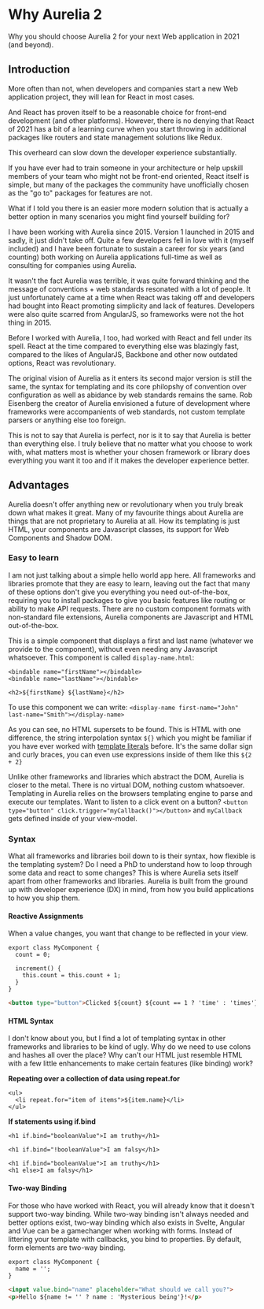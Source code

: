 # Why Aurelia 2

Why you should choose Aurelia 2 for your next Web application in 2021 (and beyond).

## Introduction

More often than not, when developers and companies start a new Web application project, they will lean for React in most cases.

And React has proven itself to be a reasonable choice for front-end development (and other platforms). However, there is no denying that React of 2021 has a bit of a learning curve when you start throwing in additional packages like routers and state management solutions like Redux.

This overheard can slow down the developer experience substantially. 

If you have ever had to train someone in your architecture or help upskill members of your team who might not be front-end oriented, React itself is simple, but many of the packages the community have unofficially chosen as the "go to" packages for features are not. 

What if I told you there is an easier more modern solution that is actually a better option in many scenarios you might find yourself building for?

I have been working with Aurelia since 2015. Version 1 launched in 2015 and sadly, it just didn't take off. Quite a few developers fell in love with it (myself included) and I have been fortunate to sustain a career for six years (and counting) both working on Aurelia applications full-time as well as consulting for companies using Aurelia. 

It wasn't the fact Aurelia was terrible, it was quite forward thinking and the message of conventions + web standards resonated with a lot of people. It just unfortunately came at a time when React was taking off and developers had bought into React promoting simplicity and lack of features. Developers were also quite scarred from AngularJS, so frameworks were not the hot thing in 2015.

Before I worked with Aurelia, I too, had worked with React and fell under its spell. React at the time compared to everything else was blazingly fast, compared to the likes of AngularJS, Backbone and other now outdated options, React was revolutionary.

The original vision of Aurelia as it enters its second major version is still the same, the syntax for templating and its core philopshy of convention over configuration as well as abidance by web standards remains the same. Rob Eisenberg the creator of Aurelia envisioned a future of development where frameworks were accompanients of web standards, not custom template parsers or anything else too foreign.

This is not to say that Aurelia is perfect, nor is it to say that Aurelia is better than everything else. I truly believe that no matter what you choose to work with, what matters most is whether your chosen framework or library does everything you want it too and if it makes the developer experience better.

## Advantages

Aurelia doesn't offer anything new or revolutionary when you truly break down what makes it great. Many of my favourite things about Aurelia are things that are not proprietary to Aurelia at all. How its templating is just HTML, your components are Javascript classes, its support for Web Components and Shadow DOM.

### Easy to learn

I am not just talking about a simple hello world app here. All frameworks and libraries promote that they are easy to learn, leaving out the fact that many of these options don't give you everything you need out-of-the-box, requiring you to install packages to give you basic features like routing or ability to make API requests. There are no custom component formats with non-standard file extensions, Aurelia components are Javascript and HTML out-of-the-box.

This is a simple component that displays a first and last name (whatever we provide to the component), without even needing any Javascript whatsoever. This component is called `display-name.html`:

```
<bindable name="firstName"></bindable>
<bindable name="lastName"></bindable>

<h2>${firstName} ${lastName}</h2>
```

To use this component we can write: ``<display-name first-name="John" last-name="Smith"></display-name>``

As you can see, no HTML supersets to be found. This is HTML with one difference, the string interpolation syntax ``${}`` which you might be familiar if you have ever worked with [template literals](https://developer.mozilla.org/en-US/docs/Web/JavaScript/Reference/Template_literals) before. It's the same dollar sign and curly braces, you can even use expressions inside of them like this ``${2 + 2}``

Unlike other frameworks and libraries which abstract the DOM, Aurelia is closer to the metal. There is no virtual DOM, nothing custom whatsoever. Templating in Aurelia relies on the browsers templating engine to parse and execute our templates. Want to listen to a click event on a button? `<button type="button" click.trigger="myCallback()"></button>` and `myCallback` gets defined inside of your view-model.

### Syntax

What all frameworks and libraries boil down to is their syntax, how flexible is the templating system? Do I need a PhD to understand how to loop through some data and react to some changes?  This is where Aurelia sets itself apart from other frameworks and libraries. Aurelia is built from the ground up with developer experience (DX) in mind, from how you build applications to how you ship them.

#### Reactive Assignments

When a value changes, you want that change to be reflected in your view.

```
export class MyComponent {
  count = 0;
  
  increment() {
    this.count = this.count + 1;
  }
}
```

```html
<button type="button">Clicked ${count} ${count == 1 ? 'time' : 'times'}</button>
```

#### HTML Syntax

I don't know about you, but I find a lot of templating syntax in other frameworks and libraries to be kind of ugly. Why do we need to use colons and hashes all over the place? Why can't our HTML just resemble HTML with a few little enhancements to make certain features (like binding) work?

**Repeating over a collection of data using repeat.for**

```
<ul>
  <li repeat.for="item of items">${item.name}</li>
</ul>
```

**If statements using if.bind**

```
<h1 if.bind="booleanValue">I am truthy</h1>
```

```
<h1 if.bind="!booleanValue">I am falsy</h1>
```

```
<h1 if.bind="booleanValue">I am truthy</h1>
<h1 else>I am falsy</h1>
```

#### Two-way Binding

For those who have worked with React, you will already know that it doesn't support two-way binding. While two-way binding isn't always needed and better options exist, two-way binding which also exists in Svelte, Angular and Vue can be a gamechanger when working with forms. Instead of littering your template with callbacks, you bind to properties. By default, form elements are two-way binding.

```
export class MyComponent {
  name = '';
}
```

```html
<input value.bind="name" placeholder="What should we call you?">
<p>Hello ${name != '' ? name : 'Mysterious being'}!</p>
```
